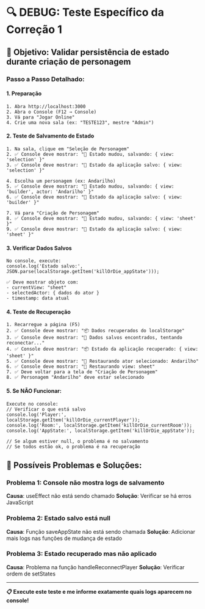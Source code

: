 # 🔍 DEBUG: Teste Específico da Correção 1

## 🎯 **Objetivo**: Validar persistência de estado durante criação de personagem

### **Passo a Passo Detalhado:**

#### 1. **Preparação**
```
1. Abra http://localhost:3000
2. Abra o Console (F12 → Console)
3. Vá para "Jogar Online"
4. Crie uma nova sala (ex: "TESTE123", mestre "Admin")
```

#### 2. **Teste de Salvamento de Estado**
```
1. Na sala, clique em "Seleção de Personagem"
2. ✅ Console deve mostrar: "🔄 Estado mudou, salvando: { view: 'selection' }"
3. ✅ Console deve mostrar: "💾 Estado da aplicação salvo: { view: 'selection' }"

4. Escolha um personagem (ex: Andarilho)
5. ✅ Console deve mostrar: "🔄 Estado mudou, salvando: { view: 'builder', actor: 'Andarilho' }"
6. ✅ Console deve mostrar: "💾 Estado da aplicação salvo: { view: 'builder' }"

7. Vá para "Criação de Personagem"
8. ✅ Console deve mostrar: "🔄 Estado mudou, salvando: { view: 'sheet' }"
9. ✅ Console deve mostrar: "💾 Estado da aplicação salvo: { view: 'sheet' }"
```

#### 3. **Verificar Dados Salvos**
```
No console, execute:
console.log('Estado salvo:', JSON.parse(localStorage.getItem('killOrDie_appState')));

✅ Deve mostrar objeto com:
- currentView: "sheet"
- selectedActor: { dados do ator }
- timestamp: data atual
```

#### 4. **Teste de Recuperação**
```
1. Recarregue a página (F5)
2. ✅ Console deve mostrar: "📦 Dados recuperados do localStorage"
3. ✅ Console deve mostrar: "🔄 Dados salvos encontrados, tentando reconectar..."
4. ✅ Console deve mostrar: "📦 Estado da aplicação recuperado: { view: 'sheet' }"
5. ✅ Console deve mostrar: "📖 Restaurando ator selecionado: Andarilho"
6. ✅ Console deve mostrar: "📖 Restaurando view: sheet"
7. ✅ Deve voltar para a tela de "Criação de Personagem"
8. ✅ Personagem "Andarilho" deve estar selecionado
```

#### 5. **Se NÃO Funcionar:**
```
Execute no console:
// Verificar o que está salvo
console.log('Player:', localStorage.getItem('killOrDie_currentPlayer'));
console.log('Room:', localStorage.getItem('killOrDie_currentRoom'));
console.log('AppState:', localStorage.getItem('killOrDie_appState'));

// Se algum estiver null, o problema é no salvamento
// Se todos estão ok, o problema é na recuperação
```

## 🚨 **Possíveis Problemas e Soluções:**

### **Problema 1**: Console não mostra logs de salvamento
**Causa**: useEffect não está sendo chamado
**Solução**: Verificar se há erros JavaScript

### **Problema 2**: Estado salvo está null
**Causa**: Função saveAppState não está sendo chamada
**Solução**: Adicionar mais logs nas funções de mudança de estado

### **Problema 3**: Estado recuperado mas não aplicado
**Causa**: Problema na função handleReconnectPlayer
**Solução**: Verificar ordem de setStates

---

**📋 Execute este teste e me informe exatamente quais logs aparecem no console!**
